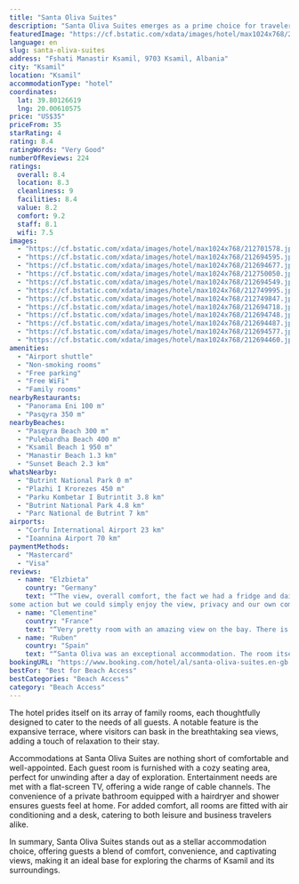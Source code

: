 ```yaml
---
title: "Santa Oliva Suites"
description: "Santa Oliva Suites emerges as a prime choice for travelers seeking comfort and convenience in Ksamil."
featuredImage: "https://cf.bstatic.com/xdata/images/hotel/max1024x768/212701578.jpg?k=3ded312bcd28e03aaa9c8d8d55f8ceae2a737331d0e68b81a8c86072f8733141&o=&hp=1"
language: en
slug: santa-oliva-suites
address: "Fshati Manastir Ksamil, 9703 Ksamil, Albania"
city: "Ksamil"
location: "Ksamil"
accommodationType: "hotel"
coordinates:
  lat: 39.80126619
  lng: 20.00610575
price: "US$35"
priceFrom: 35
starRating: 4
rating: 8.4
ratingWords: "Very Good"
numberOfReviews: 224
ratings:
  overall: 8.4
  location: 8.3
  cleanliness: 9
  facilities: 8.4
  value: 8.2
  comfort: 9.2
  staff: 8.1
  wifi: 7.5
images:
  - "https://cf.bstatic.com/xdata/images/hotel/max1024x768/212701578.jpg?k=3ded312bcd28e03aaa9c8d8d55f8ceae2a737331d0e68b81a8c86072f8733141&o=&hp=1"
  - "https://cf.bstatic.com/xdata/images/hotel/max1024x768/212694595.jpg?k=7adccf100e43e99fd1f6909c4598854303107f4159774f8baf55305af0a98a08&o=&hp=1"
  - "https://cf.bstatic.com/xdata/images/hotel/max1024x768/212694677.jpg?k=66b07d47b8457a6c8c146efbcbc122cb527762791f105d7aeef082c05d253d2b&o=&hp=1"
  - "https://cf.bstatic.com/xdata/images/hotel/max1024x768/212750050.jpg?k=78bc2970502ceada76141142030dd26b7dfea1129fe0a186f368f284858d55cf&o=&hp=1"
  - "https://cf.bstatic.com/xdata/images/hotel/max1024x768/212694549.jpg?k=76824cb87ba047aa4e2def60031133f59ba17a90b85498fd6ce5438ef03eb588&o=&hp=1"
  - "https://cf.bstatic.com/xdata/images/hotel/max1024x768/212749995.jpg?k=0278eaaaa61709bd69a23022ffe2dac96e5feafc8124f9dc7e5b8b940098e97f&o=&hp=1"
  - "https://cf.bstatic.com/xdata/images/hotel/max1024x768/212749847.jpg?k=0becf95e3e6829cc8ab8208441deab6cc3bff042788fdde49d58b7043234e092&o=&hp=1"
  - "https://cf.bstatic.com/xdata/images/hotel/max1024x768/212694718.jpg?k=b233da76276c58107f4d70fb4377b418f99384e422f93f6152fdd7d7d64b3834&o=&hp=1"
  - "https://cf.bstatic.com/xdata/images/hotel/max1024x768/212694748.jpg?k=7dc40a42b46eb9d6559bc2f02191e1826c504d526b565926a1a2f78fe757051c&o=&hp=1"
  - "https://cf.bstatic.com/xdata/images/hotel/max1024x768/212694487.jpg?k=c8f3f3c72525cbd8e19c07dc195560f394118d08eae8e938b3fa10407d482ae4&o=&hp=1"
  - "https://cf.bstatic.com/xdata/images/hotel/max1024x768/212694577.jpg?k=ea4824f2b3a448b466df3b1372ba3cc77d9bbd6304116487f8d83bfe7d8d136d&o=&hp=1"
  - "https://cf.bstatic.com/xdata/images/hotel/max1024x768/212694460.jpg?k=fe101c7a04803881e71c7879a92300eed9d1b36ed9cef2333ba8df814a2df9f3&o=&hp=1"
amenities:
  - "Airport shuttle"
  - "Non-smoking rooms"
  - "Free parking"
  - "Free WiFi"
  - "Family rooms"
nearbyRestaurants:
  - "Panorama Eni 100 m"
  - "Pasqyra 350 m"
nearbyBeaches:
  - "Pasqyra Beach 300 m"
  - "Pulebardha Beach 400 m"
  - "Ksamil Beach 1 950 m"
  - "Manastir Beach 1.3 km"
  - "Sunset Beach 2.3 km"
whatsNearby:
  - "Butrint National Park 0 m"
  - "Plazhi I Krorezes 450 m"
  - "Parku Kombetar I Butrintit 3.8 km"
  - "Butrint National Park 4.8 km"
  - "Parc National de Butrint 7 km"
airports:
  - "Corfu International Airport 23 km"
  - "Ioannina Airport 70 km"
paymentMethods:
  - "Mastercard"
  - "Visa"
reviews:
  - name: "Elzbieta"
    country: "Germany"
    text: "“The view, overall comfort, the fact we had a fridge and daily cleaning service was top notch. The location for us was perfect, close enough to
some action but we could simply enjoy the view, privacy and our own company. We also got a kettle...”"
  - name: "Clementine"
    country: "France"
    text: "“Very pretty room with an amazing view on the bay. There is everything you need inside, and the host was very kind and welcoming.”"
  - name: "Ruben"
    country: "Spain"
    text: "“Santa Oliva was an exceptional accommodation. The room itself, the location and the attention of the owners was perfect. We are very glad we stayed there.”"
bookingURL: "https://www.booking.com/hotel/al/santa-oliva-suites.en-gb.html?aid=8035640"
bestFor: "Best for Beach Access"
bestCategories: "Beach Access"
category: "Beach Access"
---
```


The hotel prides itself on its array of family rooms, each thoughtfully designed to cater to the needs of all guests. A notable feature is the expansive terrace, where visitors can bask in the breathtaking sea views, adding a touch of relaxation to their stay.

Accommodations at Santa Oliva Suites are nothing short of comfortable and well-appointed. Each guest room is furnished with a cozy seating area, perfect for unwinding after a day of exploration. Entertainment needs are met with a flat-screen TV, offering a wide range of cable channels. The convenience of a private bathroom equipped with a hairdryer and shower ensures guests feel at home. For added comfort, all rooms are fitted with air conditioning and a desk, catering to both leisure and business travelers alike.

In summary, Santa Oliva Suites stands out as a stellar accommodation choice, offering guests a blend of comfort, convenience, and captivating views, making it an ideal base for exploring the charms of Ksamil and its surroundings.